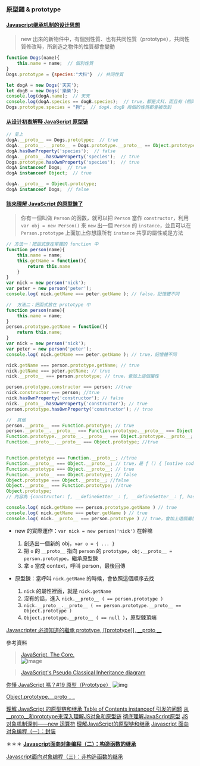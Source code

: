 ### 原型鏈 & prototype

 #### [Javascript继承机制的设计思想](http://www.ruanyifeng.com/blog/2011/06/designing_ideas_of_inheritance_mechanism_in_javascript.html)

> new 出來的新物件中，有個別性質、也有共同性質（prototype），共同性質修改時，所創造之物件的性質都會變動
```javascript
function Dogs(name){
    this.name = name;  // 個別性質
}
Dogs.prototype = {species:"犬科"}  // 共同性質

let dogA = new Dogs('天天');
let dogB = new Dogs('樂樂');
console.log(dogA.name);  // 天天
console.log(dogA.species == dogB.species);  // true，都是犬科，而且有〈相同的記憶體位置〉
Dogs.prototype.species = "狗";  // dogA、dogB 兩個的性質都會被改到

```


#### [从设计初衷解释 JavaScript 原型链](https://www.jianshu.com/p/a97863b59ef7)
```javascript
// 呈上
dogA.__proto__ == Dogs.prototype;  // true
dogA.__proto__.__proto__ = Dogs.prototype.__proto__ == Object.prototype;  // true
dogA.hasOwnProperty('species');  // false
dogA.__proto__.hasOwnProperty('species');  // true
Dogs.prototype.hasOwnProperty('species');  // true
dogA instanceof Dogs;  // true
dogA instanceof Object;  // true

dogA.__proto__ = Object.prototype;
dogA instanceof Dogs;  // false
```


#### [該來理解 JavaScript 的原型鍊了](https://blog.techbridge.cc/2017/04/22/javascript-prototype/)

> 你有一個叫做 `Person` 的函數，就可以把 `Person` 當作 `constructor`，利用 `var obj = new Person()` 來 `new` 出一個 `Person` 的 `instance`，並且可以在 `Person.prototype` 上面加上你想讓所有 `instance` 共享的屬性或是方法
```javascript
// 方法一：把函式放在單獨的 function 中
function person(name){
    this.name = name;
    this.getName = function(){
        return this.name
    }
}
var nick = new person('nick');
var peter = new person('peter');
console.log( nick.getName === peter.getName ); // false，記憶體不同

//  方法二：把函式放在 prototype 中
function person(name){
    this.name = name;
}
person.prototype.getName = function(){
    return this.name;
}
var nick = new person('nick');
var peter = new person('peter');
console.log( nick.getName === peter.getName ); // true，記憶體不同

nick.getName === person.prototype.getName; // true
nick.getName === peter.getName; // true
nick.__proto__ === person.prototype; // true，會加上這個屬性

person.prototype.constructor === person; //true
nick.constructor === person; //true
nick.hasOwnProperty('constructor'); // false
nick.__proto__.hasOwnProperty('constructor'); // true
person.prototype.hasOwnProperty('constructor'); // true

//  其他
person.__proto__ === Function.prototype; // true
person.__proto__.__proto__ === Function.prototype.__proto__ === Object.prototype; // true
Function.prototype.__proto__.__proto__ === Object.prototype.__proto__; //null
Function.__proto__.__proto__ === Object.prototype; //true


Function.prototype === Function.__proto__; //true
Function.__proto__ === Object.__proto__; // true，是 ƒ () { [native code] }
Function.prototype === Object.__proto__; // true
Function.__proto__ === Object.prototype; // false
Object.prototype === Object.__proto__; //false
Object.__proto__ === Function.prototype; //true
Object.prototype; 
// 內容為 {constructor: ƒ, __defineGetter__: ƒ, __defineSetter__: ƒ, hasOwnProperty: ƒ, __lookupGetter__: ƒ, …}

console.log( nick.getName === person.prototype.getName ) // true
console.log( nick.getName === peter.getName ) // true
console.log( nick.__proto__ === person.prototype ) // true，會加上這個屬性

```
- new 的實際運作：`var nick = new person('nick')` 在幹嘛
    1. 創造出一個新的 obj，`var o = { ... }`
    2. 把 `o` 的 `__proto__` 指向 `person` 的 `prototype`，`obj.__proto__ = person.prototype`，繼承原型鍊
    3. 拿 `o` 當成 context，呼叫 person，最後回傳

- 原型鍊：當呼叫 `nick.getName` 的時候，會依照這個順序去找
    1. `nick` 的屬性裡面，就是 `nick.getName`
    2. 沒有的話，進入 `nick.__proto__ ( == person.prototype )`
    3. `nick.__proto__.__proto__ ( == person.prototype.__proto__ == Object.prototype )`
    4. `Object.prototype.__proto__ ( == null )`，原型鍊頂端


[Javascripter 必須知道的繼承 prototype, [[prototype]], __proto __](https://medium.com/@peterchang_82818/javascripter-%E5%BF%85%E9%A0%88%E7%9F%A5%E9%81%93%E7%9A%84%E7%B9%BC%E6%89%BF%E5%9B%A0%E5%AD%90-prototype-prototype-proto-object-class-inheritace-nodejs-%E7%89%A9%E4%BB%B6-%E7%B9%BC%E6%89%BF-54102240a8b4)

參考資料
> [JavaScript. The Core.](http://dmitrysoshnikov.com/ecmascript/javascript-the-core/?source=post_page---------------------------)  
![image](https://miro.medium.com/max/941/1*I836SKwS0prHmfqgFGP9RQ.png)

> [JavaScript's Pseudo Classical Inheritance diagram](https://kenneth-kin-lum.blogspot.com/2012/10/javascripts-pseudo-classical.html?showComment=1484288337339&source=post_page---------------------------#c1393503225616140233)


[你懂 JavaScript 嗎？#19 原型（Prototype）](https://ithelp.ithome.com.tw/articles/10205313)
![img](https://cythilya.github.io/assets/ydkjs/ydkjs-book-prototype.png)


[Object.prototype.__proto _ _](http://dmitrysoshnikov.com/wp-content/uploads/constructor-proto-chain.png)

[理解 JavaScript 的原型链和继承 Table of Contents instanceof 引发的问题](https://blog.oyanglul.us/javascript/understand-prototype.html)
[从__proto__和prototype来深入理解JS对象和原型链](https://github.com/creeperyang/blog/issues/9)
[彻底理解JavaScript原型](http://www.imooc.com/article/2088)
[JS 对象机制深剖——new 运算符](https://www.cnblogs.com/aaronjs/archive/2012/07/04/2575570.html)
[理解JavaScript的原型链和继承](https://blog.oyanglul.us/javascript/understand-prototype.html)
[Javascript 面向对象编程（一）：封装](http://www.ruanyifeng.com/blog/2010/05/object-oriented_javascript_encapsulation.html)

＊＊＊
[__Javascript面向对象编程（二）：构造函数的继承__](http://www.ruanyifeng.com/blog/2010/05/object-oriented_javascript_inheritance.html)

[Javascript面向对象编程（三）：非构造函数的继承](http://www.ruanyifeng.com/blog/2010/05/object-oriented_javascript_inheritance_continued.html)
